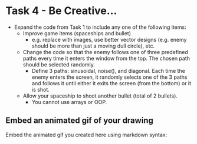 # Task 4 - Be Creative...

* Expand the code from Task 1 to include any one of the following items:
  - Improve game items (spaceships and bullet)
      - e.g. replace with images, use better vector designs (e.g. enemy should be more than just a moving dull circle), etc.
  - Change the code so that the enemy follows one of three predefined paths every time it enters the window from the top. The chosen path should be selected randomly.
      - Define 3 paths: sinusoidal, noise(), and diagonal. Each time the enemy enters the screen, it randomly selects one of the 3 paths and follows it until either it exits the screen (from the bottom) or it is shot.
  - Allow your spaceship to shoot another bullet (total of 2 bullets).
      - You cannot use arrays or OOP.
      
## Embed an animated gif of your drawing
 
Embed the animated gif you created here using markdown syntax: